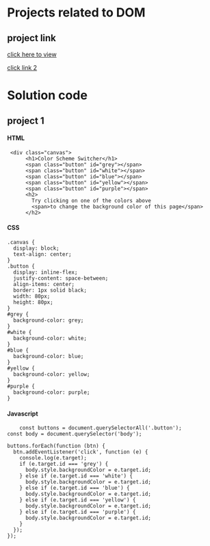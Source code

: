 # Projects related to DOM

## project link
[click here to view](https://jsprojects-1vck--8080--d0228c83.local-credentialless.webcontainer.io/)


[click link 2](https://stackblitzwebcontainerapistart-b2bz--5173--d0228c83.local-credentialless.webcontainer.io/)
# Solution code

## project 1
#### HTML
```
 <div class="canvas">
      <h1>Color Scheme Switcher</h1>
      <span class="button" id="grey"></span>
      <span class="button" id="white"></span>
      <span class="button" id="blue"></span>
      <span class="button" id="yellow"></span>
      <span class="button" id="purple"></span>
      <h2>
        Try clicking on one of the colors above
        <span>to change the background color of this page</span>
      </h2>
```
#### CSS
```
.canvas {
  display: block;
  text-align: center;
}
.button {
  display: inline-flex;
  justify-content: space-between;
  align-items: center;
  border: 1px solid black;
  width: 80px;
  height: 80px;
}
#grey {
  background-color: grey;
}
#white {
  background-color: white;
}
#blue {
  background-color: blue;
}
#yellow {
  background-color: yellow;
}
#purple {
  background-color: purple;
}
```
#### Javascript
```
    const buttons = document.querySelectorAll('.button');
const body = document.querySelector('body');

buttons.forEach(function (btn) {
  btn.addEventListener('click', function (e) {
    console.log(e.target);
    if (e.target.id === 'grey') {
      body.style.backgroundColor = e.target.id;
    } else if (e.target.id === 'white') {
      body.style.backgroundColor = e.target.id;
    } else if (e.target.id === 'blue') {
      body.style.backgroundColor = e.target.id;
    } else if (e.target.id === 'yellow') {
      body.style.backgroundColor = e.target.id;
    } else if (e.target.id === 'purple') {
      body.style.backgroundColor = e.target.id;
    }
  });
});
```

